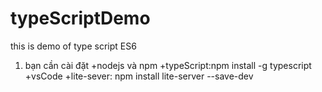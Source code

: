 # typeScriptDemo
this is demo of type script ES6 
1. bạn cần cài đặt 
+nodejs và npm
+typeScript:npm install -g typescript
+vsCode
+lite-sever: npm install lite-server --save-dev
